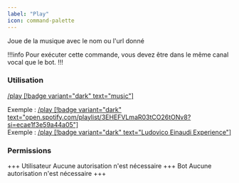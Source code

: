 ```yaml
---
label: "Play"
icon: command-palette
---
```


Joue de la musique avec le nom ou l'url donné

!!!info
Pour exécuter cette commande, vous devez être dans le même canal vocal que le bot.
!!!

### Utilisation

[/play [!badge variant="dark" text="music"]]()

Exemple : [/play [!badge variant="dark" text="open.spotify.com/playlist/3EHEFVLmaR03tCO26tONv8?si=ecae1f3e59a44a05"]]()  
Exemple : [/play [!badge variant="dark" text="Ludovico Einaudi Experience"]]()

### Permissions

+++ Utilisateur
Aucune autorisation n'est nécessaire
+++ Bot
Aucune autorisation n'est nécessaire
+++